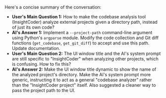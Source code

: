 Here's a concise summary of the conversation:

*   **User's Main Question 1:** How to make the codebase analysis tool (InsightCoder) analyze external projects given a directory path, instead of just its own code?
*   **AI's Answer 1:** Implement a `--project-path` command-line argument using Python's `argparse` module. Modify the code collection and Git diff functions (`get_codebase`, `get_git_diff`) to accept and use this path. Update documentation.
*   **User's Main Question 2:** The UI window title and the AI's system prompt are still specific to "InsightCoder" when analyzing other projects, which is confusing. How to fix this?
*   **AI's Answer 2:** Make the UI window title dynamic to show the name of the analyzed project's directory. Make the AI's system prompt more generic, instructing it to act as a general "codebase analyzer" rather than the "InsightCoder project" itself. Also suggested a cleaner way to pass the project path to the UI.